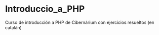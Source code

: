 # Introduccio_a_PHP
Curso de introducción a PHP de Cibernàrium con ejercicios resueltos (en catalán)
